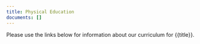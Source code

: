 ```yaml
---
title: Physical Education
documents: []
---
```


Please use the links below for information about our curriculum for {{title}}.
